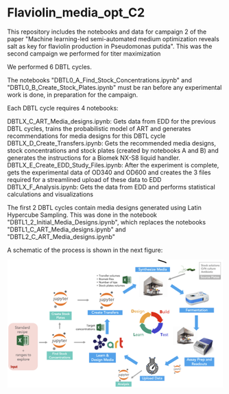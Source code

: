# Flaviolin_media_opt_C2
This repository includes the notebooks and data for campaign 2 of the paper "Machine learning-led semi-automated medium optimization reveals salt as key for flaviolin production in Pseudomonas putida". This was the second campaign we performed for titer maximization

We performed 6 DBTL cycles. 

The notebooks "DBTL0_A_Find_Stock_Concentrations.ipynb" and  "DBTL0_B_Create_Stock_Plates.ipynb" must be ran before any experimental work is done, in preparation for the campaign.

Each DBTL cycle requires 4 notebooks:

DBTLX_C_ART_Media_designs.ipynb: Gets data from EDD for the previous DBTL cycles, trains the probabilistic model of ART and generates recommendations for media designs for this DBTL cycle
DBTLX_D_Create_Transfers.ipynb: Gets the recommended media designs, stock concentrations and stock plates (created by notebooks A and B) and generates the instructions for a Biomek NX-S8 liquid handler.
DBTLX_E_Create_EDD_Study_Files.ipynb: After the experiment is complete, gets the experimental data of OD340 and OD600 and creates the 3 files required for a streamlined upload of these data to EDD
DBTLX_F_Analysis.ipynb: Gets the data from EDD and performs statistical calculations and visualizations


The first 2 DBTL cycles contain media designs generated using Latin Hypercube Sampling. This was done in the notebook "DBTL1_2_Initial_Media_Designs.ipynb", which replaces the notebooks "DBTL1_C_ART_Media_designs.ipynb" and "DBTL2_C_ART_Media_designs.ipynb"

A schematic of the process is shown in the next figure:



![pipeline](pipeline.png)
